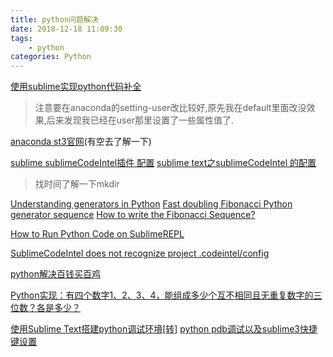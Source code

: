 ```yaml
---
title: python问题解决
date: 2018-12-18 11:09:30
tags:
    - python
categories: Python
---
```

[使用sublime实现python代码补全](https://blog.csdn.net/gui951753/article/details/82667860)
>注意要在anaconda的setting-user改比较好,原先我在default里面改没效果,后来发现我已经在user那里设置了一些属性值了.

[anaconda st3官网](http://damnwidget.github.io/anaconda/IDE/)(有空去了解一下)

[sublime sublimeCodeIntel插件 配置](https://www.cnblogs.com/Sisiflying/p/6086269.html)
[sublime text之sublimeCodeIntel 的配置](https://blog.csdn.net/lk8217/article/details/70284223)
>找时间了解一下mkdir

[Understanding generators in Python](https://stackoverflow.com/questions/1756096/understanding-generators-in-python/1756156#1756156)
[Fast doubling Fibonacci Python generator sequence](https://stackoverflow.com/questions/29955541/fast-doubling-fibonacci-python-generator-sequence)
[How to write the Fibonacci Sequence?](https://stackoverflow.com/questions/494594/how-to-write-the-fibonacci-sequence/499245#499245)

[How to Run Python Code on SublimeREPL](https://stackoverflow.com/questions/19732006/how-to-run-python-code-on-sublimerepl)

[SublimeCodeIntel does not recognize project .codeintel/config](https://stackoverflow.com/questions/18259832/sublimecodeintel-does-not-recognize-project-codeintel-config)

[python解决百钱买百鸡](https://blog.csdn.net/lm_is_dc/article/details/82119478)


[Python实现：有四个数字1、2、3、4，能组成多少个互不相同且无重复数字的三位数？各是多少？](https://blog.csdn.net/u013250071/article/details/83040099)

[使用Sublime Text搭建python调试环境[转]](https://www.cnblogs.com/xiami303/p/4336273.html)
[python pdb调试以及sublime3快捷键设置](https://www.cnblogs.com/xianwang/p/4916045.html)